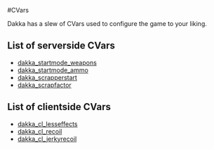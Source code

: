#CVars

Dakka has a slew of CVars used to configure the game to your liking.

## List of serverside CVars

* [dakka\_startmode\_weapons](cvars/dakka_startmode_weapons.md)
* [dakka\_startmode\_ammo](cvars/dakka_startmode_ammo.md)
* [dakka\_scrapperstart](cvars/dakka_scrapperstart.md)
* [dakka\_scrapfactor](cvars/dakka_scrapfactor)


## List of clientside CVars

* [dakka\_cl\_lesseffects](cvars/dakka_cl_lesseffects.md)
* [dakka\_cl\_recoil](cvars/dakka_cl_recoil.md)
* [dakka\_cl\_jerkyrecoil](cvars/dakka_cl_jerkyrecoil.md)

